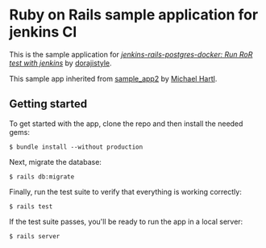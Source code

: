 # Ruby on Rails sample application for jenkins CI

This is the sample application for
[*jenkins-rails-postgres-docker:
Run RoR test with jenkins*](https://github.com/dorajistyle/jenkins-rails-postgres-docker)
by [dorajistyle](http://www.dorajistyle.pe.kr/).


This sample app inherited from [sample_app2](https://github.com/tsmliu213/sample_app2) by [
Michael Hartl](http://www.michaelhartl.com/).

## Getting started

To get started with the app, clone the repo and then install the needed gems:

```
$ bundle install --without production
```

Next, migrate the database:

```
$ rails db:migrate
```

Finally, run the test suite to verify that everything is working correctly:

```
$ rails test
```

If the test suite passes, you'll be ready to run the app in a local server:

```
$ rails server
```

